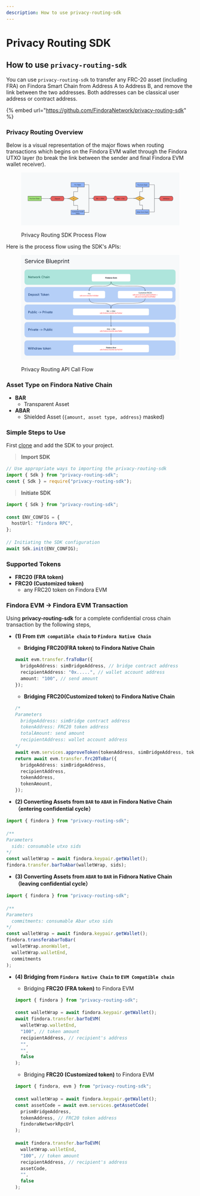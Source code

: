 ```yaml
---
description: How to use privacy-routing-sdk
---
```


# Privacy Routing SDK

## How to use `privacy-routing-sdk`

You can use `privacy-routing-sdk` to transfer any FRC-20 asset (including FRA) on Findora Smart Chain from Address A to Address B, and remove the link between the two addresses. Both addresses can be classical user address or contract address.

{% embed url="https://github.com/FindoraNetwork/privacy-routing-sdk" %}

### Privacy Routing Overview

Below is a visual representation of the major flows when routing transactions which begins on the Findora EVM wallet through the Findora UTXO layer (to break the link between the sender and final Findora EVM wallet receiver).

<figure><img src="../../.gitbook/assets/image (4).png" alt=""><figcaption><p>Privacy Routing SDK Process Flow</p></figcaption></figure>

Here is the process flow using the SDK's APIs:

<figure><img src="../../.gitbook/assets/image.png" alt=""><figcaption><p>Privacy Routing API Call Flow</p></figcaption></figure>

### Asset Type on Findora Native Chain

* **BAR**
  * Transparent Asset
* **ABAR**
  * Shielded Asset (`{amount, asset type, address}` masked)

### Simple Steps to Use

First [clone](https://github.com/FindoraNetwork/privacy-routing-sdk) and add the SDK to your project.

> **Import SDK**

```typescript
// Use appropriate ways to importing the privacy-routing-sdk
import { Sdk } from "privacy-routing-sdk";
const { Sdk } = require("privacy-routing-sdk");
```

> **Initiate SDK**

```typescript
import { Sdk } from "privacy-routing-sdk";

const ENV_CONFIG = {
  hostUrl: "findora RPC",
};

// Initiating the SDK configuration
await Sdk.init(ENV_CONFIG);
```

### Supported Tokens

* **FRC20 (FRA token)**
* **FRC20 (Customized token)**
  * any FRC20 token on Findora EVM

### Findora EVM -> Findora EVM Transaction

Using **privacy-routing-sdk** for a complete confidential cross chain transaction by the following steps,

*   **(1) From `EVM compatible chain` to `Findora Native Chain`**

    * **Bridging FRC20(FRA token) to Findora Native Chain**

    ```typescript
    await evm.transfer.fraToBar({
      bridgeAddress: simBridgeAddress, // bridge contract address
      recipientAddress: "0x.....", // wallet account address
      amount: "100", // send amount
    });
    ```

    * **Bridging FRC20(Customized token) to Findora Native Chain**

    ```typescript
    /*
    Parameters
      bridgeAddress: simBridge contract address
      tokenAddress: FRC20 token address
      totalAmount: send amount
      recipientAddress: wallet account address
    */
    await evm.services.approveToken(tokenAddress, simBridgeAddress, tokenAmount);
    return await evm.transfer.frc20ToBar({
      bridgeAddress: simBridgeAddress,
      recipientAddress,
      tokenAddress,
      tokenAmount,
    });
    ```
* **(2) Converting Assets from `BAR` to `ABAR` in Findora Native Chain （entering confidential cycle）**

```typescript
import { findora } from "privacy-routing-sdk";

/**
Parameters
  sids: consumable utxo sids
*/
const walletWrap = await findora.keypair.getWallet();
findora.transfer.barToAbar(walletWrap, sids);
```

* **(3) Converting Assets from `ABAR` to `BAR` in Fidnora Native Chain （leaving confidential cycle）**

```typescript
import { findora } from "privacy-routing-sdk";

/**
Parameters
  commitments: consumable Abar utxo sids
*/
const walletWrap = await findora.keypair.getWallet();
findora.transferabarToBar(
  walletWrap.anonWallet,
  walletWrap.walletEnd,
  commitments
);
```

*   **(4) Bridging from `Findora Native Chain` to `EVM Compatible chain`**

    * Bridging **FRC20 (FRA token)** to Findora EVM

    ```typescript
    import { findora } from "privacy-routing-sdk";

    const walletWrap = await findora.keypair.getWallet();
    await findora.transfer.barToEVM(
      walletWrap.walletEnd,
      "100", // token amount
      recipientAddress, // recipient's address
      "",
      "",
      false
    );
    ```

    * Bridging **FRC20 (Customized token)** to Findora EVM

    ```typescript
    import { findora, evm } from "privacy-routing-sdk";

    const walletWrap = await findora.keypair.getWallet();
    const assetCode = await evm.services.getAssetCode(
      prismBridgeAddress,
      tokenAddress, // FRC20 token address
      findoraNetworkRpcUrl
    );

    await findora.transfer.barToEVM(
      walletWrap.walletEnd,
      "100", // token amount
      recipientAddress, // recipient's address
      assetCode,
      "",
      false
    );
    ```

